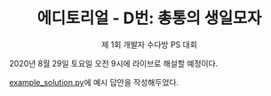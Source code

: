 <div align="center">
    <h1>
        에디토리얼 - D번: 총통의 생일모자
    </h1>
    <p>
        제 1회 개발자 수다방 PS 대회
    </p>
</div>

2020년 8월 29일 토요일 오전 9시에 라이브로 해설할 예정이다.

[example_solution.py](./example_solution.py)에 예시 답안을 작성해두었다.